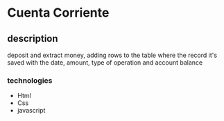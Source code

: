 <h1> Cuenta Corriente</h1>

<h2>description</h2>
<p>deposit and extract money, adding rows to the table where the record it's saved with the date, amount, type of operation and account balance</p>
<h3>technologies</h3>
<ul>
<li>Html</li>
<li>Css</li>
<li>javascript</li>
</ul>
